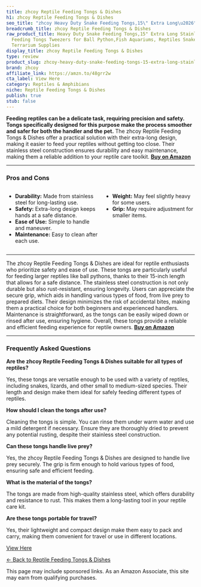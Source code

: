 ```yaml
---
title: zhcoy Reptile Feeding Tongs & Dishes
h1: zhcoy Reptile Feeding Tongs & Dishes
seo_title: "zhcoy Heavy Duty Snake Feeding Tongs,15\" Extra Long\u2026"
breadcrumb_title: zhcoy Reptile Feeding Tongs & Dishes
raw_product_title: Heavy Duty Snake Feeding Tongs,15" Extra Long Stainless Steel Reptile
  Feeding Tongs Tweezers for Ball Python,Fish Aquariums, Reptiles Snakes, Tank Accessories
  Terrarium Supplies
display_title: zhcoy Reptile Feeding Tongs & Dishes
type: review
product_slug: zhcoy-heavy-duty-snake-feeding-tongs-15-extra-long-stainless-steel-rept-8e7ab865
brand: zhcoy
affiliate_link: https://amzn.to/48grr2w
cta_label: View Here
category: Reptiles & Amphibians
niche: Reptile Feeding Tongs & Dishes
publish: true
stub: false
---
```


<div id="intro" class="full-width">
  <p><strong>Feeding reptiles can be a delicate task, requiring precision and safety. Tongs specifically designed for this purpose make the process smoother and safer for both the handler and the pet.</strong> The zhcoy Reptile Feeding Tongs & Dishes offer a practical solution with their extra-long design, making it easier to feed your reptiles without getting too close. Their stainless steel construction ensures durability and easy maintenance, making them a reliable addition to your reptile care toolkit. <a href="https://amzn.to/48grr2w" rel="nofollow sponsored noopener" target="_blank"><strong>Buy on Amazon</strong></a></p>
</div>

<hr />
<h3 id="pros-cons">Pros and Cons</h3>
<div class="pc-grid" style="display:grid;grid-template-columns:1fr 1fr;gap:16px;">
  <ul>
    <li><strong>Durability:</strong> Made from stainless steel for long-lasting use.</li>
    <li><strong>Safety:</strong> Extra-long design keeps hands at a safe distance.</li>
    <li><strong>Ease of Use:</strong> Simple to handle and maneuver.</li>
    <li><strong>Maintenance:</strong> Easy to clean after each use.</li>
  </ul>
  <ul>
    <li><strong>Weight:</strong> May feel slightly heavy for some users.</li>
    <li><strong>Grip:</strong> May require adjustment for smaller items.</li>
  </ul>
</div>
<hr />

<div class="full-width">
  <p>The zhcoy Reptile Feeding Tongs & Dishes are ideal for reptile enthusiasts who prioritize safety and ease of use. These tongs are particularly useful for feeding larger reptiles like ball pythons, thanks to their 15-inch length that allows for a safe distance. The stainless steel construction is not only durable but also rust-resistant, ensuring longevity. Users can appreciate the secure grip, which aids in handling various types of food, from live prey to prepared diets. Their design minimizes the risk of accidental bites, making them a practical choice for both beginners and experienced handlers. Maintenance is straightforward, as the tongs can be easily wiped down or rinsed after use, ensuring hygiene. Overall, these tongs provide a reliable and efficient feeding experience for reptile owners. <a href="https://amzn.to/48grr2w" rel="nofollow sponsored noopener" target="_blank"><strong>Buy on Amazon</strong></a></p>
</div>

<hr />
<h3 id="faqs">Frequently Asked Questions</h3>

<p><strong>Are the zhcoy Reptile Feeding Tongs & Dishes suitable for all types of reptiles?</strong></p>
<p>Yes, these tongs are versatile enough to be used with a variety of reptiles, including snakes, lizards, and other small to medium-sized species. Their length and design make them ideal for safely feeding different types of reptiles.</p>

<p><strong>How should I clean the tongs after use?</strong></p>
<p>Cleaning the tongs is simple. You can rinse them under warm water and use a mild detergent if necessary. Ensure they are thoroughly dried to prevent any potential rusting, despite their stainless steel construction.</p>

<p><strong>Can these tongs handle live prey?</strong></p>
<p>Yes, the zhcoy Reptile Feeding Tongs & Dishes are designed to handle live prey securely. The grip is firm enough to hold various types of food, ensuring safe and efficient feeding.</p>

<p><strong>What is the material of the tongs?</strong></p>
<p>The tongs are made from high-quality stainless steel, which offers durability and resistance to rust. This makes them a long-lasting tool in your reptile care kit.</p>

<p><strong>Are these tongs portable for travel?</strong></p>
<p>Yes, their lightweight and compact design make them easy to pack and carry, making them convenient for travel or use in different locations.</p>
<p><a class="btn" href="https://amzn.to/48grr2w" target="_blank" rel="nofollow sponsored noopener">View Here</a></p>
<p><a href="/roundups/reptiles-amphibians/reptile-feeding-tongs-dishes/">← Back to Reptile Feeding Tongs & Dishes</a></p>
<aside class="disclosure">This page may include sponsored links. As an Amazon Associate, this site may earn from qualifying purchases.</aside>
